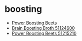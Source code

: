 # boosting

 * [Power Boosting Beets](../../index/p/power-boosting-beets-51215210.json)
 * [Brain Boosting Broth 51124600](../../index/b/brain-boosting-broth-51124600.json)
 * [Power Boosting Beets 51215210](../../index/p/power-boosting-beets-51215210.json)
